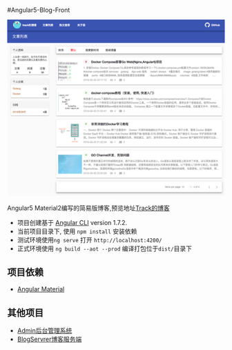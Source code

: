 #Angular5-Blog-Front

![blog](./snapshot/blog_front.png)

Angular5 Material2编写的简易版博客,预览地址[Track的博客](http://blog.yinguiw.com)

+ 项目创建基于 [Angular CLI](https://github.com/angular/angular-cli) version 1.7.2.
+ 当前项目目录下, 使用 `npm install` 安装依赖
+ 测试环境使用`ng serve` 打开 `http://localhost:4200/`
+ 正式环境使用 `ng build --aot --prod` 编译打包位于`dist/`目录下

## 项目依赖
* [Angular Material](https://v5.material.angular.io/)

## 其他项目
* [Admin后台管理系统](https://github.com/lyw1995/Angular5-Blog-Admin)
* [BlogServrer博客服务端](https://github.com/lyw1995/Golang-Blog-Server)

